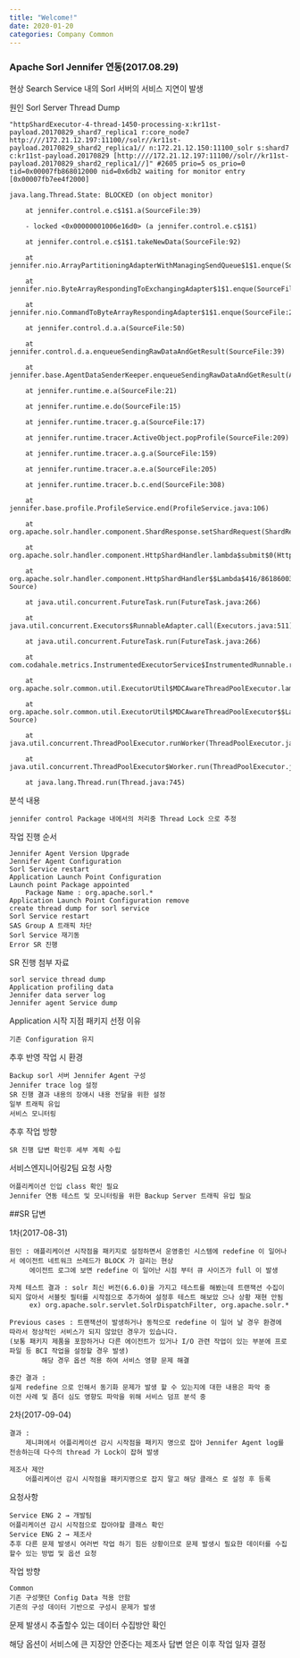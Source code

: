 ```yaml
---
title: "Welcome!"
date: 2020-01-20 
categories: Company Common 
---
```

### Apache Sorl Jennifer 연동(2017.08.29)

현상
    Search Service 내의 Sorl 서버의 서비스 지연이 발생
 
원인
    Sorl Server Thread Dump

    "httpShardExecutor-4-thread-1450-processing-x:kr11st-payload.20170829_shard7_replica1 r:core_node7 http:////172.21.12.197:11100//solr//kr11st-payload.20170829_shard2_replica1// n:172.21.12.150:11100_solr s:shard7 c:kr11st-payload.20170829 [http:////172.21.12.197:11100//solr//kr11st-payload.20170829_shard2_replica1//]" #2605 prio=5 os_prio=0 tid=0x00007fb868012000 nid=0x6db2 waiting for monitor entry [0x00007fb7ee4f2000]

    java.lang.Thread.State: BLOCKED (on object monitor)

        at jennifer.control.e.c$1$1.a(SourceFile:39)

        - locked <0x00000001006e16d0> (a jennifer.control.e.c$1$1)

        at jennifer.control.e.c$1$1.takeNewData(SourceFile:92)

        at jennifer.nio.ArrayPartitioningAdapterWithManagingSendQueue$1$1.enque(SourceFile:26)

        at jennifer.nio.ByteArrayRespondingToExchangingAdapter$1$1.enque(SourceFile:32)

        at jennifer.nio.CommandToByteArrayRespondingAdapter$1$1.enque(SourceFile:26)

        at jennifer.control.d.a.a(SourceFile:50)

        at jennifer.control.d.a.enqueueSendingRawDataAndGetResult(SourceFile:39)

        at jennifer.base.AgentDataSenderKeeper.enqueueSendingRawDataAndGetResult(AgentDataSenderKeeper.java:28)

        at jennifer.runtime.e.a(SourceFile:21)

        at jennifer.runtime.e.do(SourceFile:15)

        at jennifer.runtime.tracer.g.a(SourceFile:17)

        at jennifer.runtime.tracer.ActiveObject.popProfile(SourceFile:209)

        at jennifer.runtime.tracer.a.g.a(SourceFile:159)

        at jennifer.runtime.tracer.a.e.a(SourceFile:205)

        at jennifer.runtime.tracer.b.c.end(SourceFile:308)

        at jennifer.base.profile.ProfileService.end(ProfileService.java:106)

        at org.apache.solr.handler.component.ShardResponse.setShardRequest(ShardResponse.java:67)

        at org.apache.solr.handler.component.HttpShardHandler.lambda$submit$0(HttpShardHandler.java:136)

        at org.apache.solr.handler.component.HttpShardHandler$$Lambda$416/861860030.call(Unknown Source)

        at java.util.concurrent.FutureTask.run(FutureTask.java:266)

        at java.util.concurrent.Executors$RunnableAdapter.call(Executors.java:511)

        at java.util.concurrent.FutureTask.run(FutureTask.java:266)

        at com.codahale.metrics.InstrumentedExecutorService$InstrumentedRunnable.run(InstrumentedExecutorService.java:176)

        at org.apache.solr.common.util.ExecutorUtil$MDCAwareThreadPoolExecutor.lambda$execute$0(ExecutorUtil.java:229)

        at org.apache.solr.common.util.ExecutorUtil$MDCAwareThreadPoolExecutor$$Lambda$15/1862027464.run(Unknown Source)

        at java.util.concurrent.ThreadPoolExecutor.runWorker(ThreadPoolExecutor.java:1142)

        at java.util.concurrent.ThreadPoolExecutor$Worker.run(ThreadPoolExecutor.java:617)

        at java.lang.Thread.run(Thread.java:745)



분석 내용

    jennifer control Package 내에서의 처리중 Thread Lock 으로 추정
 
작업 진행 순서

    Jennifer Agent Version Upgrade
    Jennifer Agent Configuration
    Sorl Service restart
    Application Launch Point Configuration
    Launch point Package appointed
        Package Name : org.apache.sorl.*
    Application Launch Point Configuration remove
    create thread dump for sorl service 
    Sorl Service restart
    SAS Group A 트래픽 차단
    Sorl Service 재기동
    Error SR 진행
 
SR 진행 첨부 자료

    sorl service thread dump
    Application profiling data
    Jennifer data server log
    Jennifer agent Service dump
 
Application 시작 지점 패키지 선정 이유

    기존 Configuration 유지
 
추후 반영 작업 시 환경

    Backup sorl 서버 Jennifer Agent 구성
    Jennifer trace log 설정
    SR 진행 결과 내용의 장애시 내용 전달을 위한 설정
    일부 트래픽 유입
    서비스 모니터링
 
추후 작업 방향

    SR 진행 답변 확인후 세부 계획 수립
 
서비스엔지니어링2팀 요청 사항

    어플리케이션 인입 class 확인 필요
    Jennifer 연동 테스트 및 모니터링을 위한 Backup Server 트래픽 유입 필요
 
##SR 답변

1차(2017-08-31)

    원인 : 애플리케이션 시작점을 패키지로 설정하면서 운영중인 시스템에 redefine 이 일어나서 에이전트 네트워크 쓰레드가 BLOCK 가 걸리는 현상
         에이전트 로그에 보면 redefine 이 일어난 시점 부터 큐 사이즈가 full 이 발생

    자체 테스트 결과 : solr 최신 버전(6.6.0)을 가지고 테스트를 해봤는데 트랜잭션 수집이 되지 않아서 서블릿 필터를 시작점으로 추가하여 설정후 테스트 해보았 으나 상황 재현 안됨
         ex) org.apache.solr.servlet.SolrDispatchFilter, org.apache.solr.*

    Previous cases : 트랜잭션이 발생하거나 동적으로 redefine 이 일어 날 경우 환경에 따라서 정상적인 서비스가 되지 않았던 경우가 있습니다.
    (보통 패키지 제품을 포함하거나 다른 에이전트가 있거나 I/O 관련 작업이 있는 부분에 프로파일 등 BCI 작업을 설정할 경우 발생)
            해당 경우 옵션 적용 하여 서비스 영향 문제 해결 

    중간 결과 : 
    실제 redefine 으로 인해서 동기화 문제가 발생 할 수 있는지에 대한 내용은 파악 중
    이전 사례 및 좀더 심도 영향도 파악을 위해 서비스 덤프 분석 중

2차(2017-09-04)

    결과 : 
        제니퍼에서 어플리케이션 감시 시작점을 패키지 명으로 잡아 Jennifer Agent log를 전송하는데 다수의 thread 가 Lock이 잡혀 발생

    제조사 제안
        어플리케이션 감시 시작점을 패키지명으로 잡지 말고 해당 클래스 로 설정 후 등록

요청사항

    Service ENG 2 → 개발팀
    어플리케이션 감시 시작점으로 잡아야할 클래스 확인 
    Service ENG 2 → 제조사
    추후 다른 문제 발생시 여러번 작업 하기 힘든 상황이므로 문제 발생시 필요한 데이터를 수집 할수 있는 방법 및 옵션 요청

작업 방향

    Common
    기존 구성햇던 Config Data 적용 안함
    기존의 구성 데이터 기반으로 구성시 문제가 발생
 
문제 발생시 추출할수 있는 데이터 수집방안 확인

해당 옵션이 서비스에 큰 지장안 안준다는 제조사 답변 얻은 이후 작업 일자 결정
